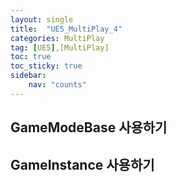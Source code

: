 ```yaml
---
layout: single
title:  "UE5_MultiPlay_4"
categories: MultiPlay
tag: [UE5],[MultiPlay]
toc: true
toc_sticky: true
sidebar:
    nav: "counts"
---
```


## GameModeBase 사용하기 

## GameInstance 사용하기 

## 
